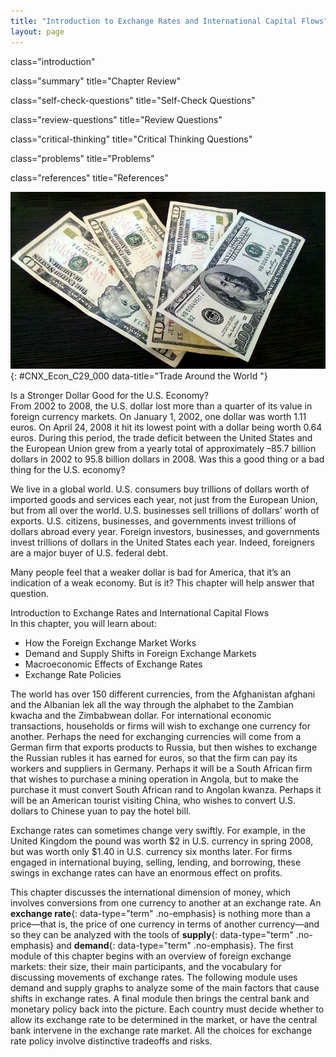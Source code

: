 ```yaml
---
title: "Introduction to Exchange Rates and International Capital Flows"
layout: page
---
```



<cnx-pi data-type="cnx.flag.introduction"> class="introduction" </cnx-pi>

<cnx-pi data-type="cnx.eoc">class="summary" title="Chapter Review"</cnx-pi>

<cnx-pi data-type="cnx.eoc">class="self-check-questions" title="Self-Check Questions"</cnx-pi>

<cnx-pi data-type="cnx.eoc">class="review-questions" title="Review Questions"</cnx-pi>

<cnx-pi data-type="cnx.eoc">class="critical-thinking" title="Critical Thinking Questions"</cnx-pi>

<cnx-pi data-type="cnx.eoc">class="problems" title="Problems"</cnx-pi>

<cnx-pi data-type="cnx.eoc">class="references" title="References"</cnx-pi>

 ![This photo shows U.S. currency.](../resources/CNX_Econ_C29_000.jpg "Is a trade deficit between the United States and the European Union good or bad for the U.S. economy? (Credit: modification of work by Milad Mosapoor/Wikimedia Commons)"){: #CNX_Econ_C29_000 data-title="Trade Around the World "}

<div data-type="note" class="economics bringhome" markdown="1">
<div data-type="title">
Is a Stronger Dollar Good for the U.S. Economy?
</div>
From 2002 to 2008, the U.S. dollar lost more than a quarter of its value in foreign currency markets. On January 1, 2002, one dollar was worth 1.11 euros. On April 24, 2008 it hit its lowest point with a dollar being worth 0.64 euros. During this period, the trade deficit between the United States and the European Union grew from a yearly total of approximately –85.7 billion dollars in 2002 to 95.8 billion dollars in 2008. Was this a good thing or a bad thing for the U.S. economy?

We live in a global world. U.S. consumers buy trillions of dollars worth of imported goods and services each year, not just from the European Union, but from all over the world. U.S. businesses sell trillions of dollars’ worth of exports. U.S. citizens, businesses, and governments invest trillions of dollars abroad every year. Foreign investors, businesses, and governments invest trillions of dollars in the United States each year. Indeed, foreigners are a major buyer of U.S. federal debt.

Many people feel that a weaker dollar is bad for America, that it’s an indication of a weak economy. But is it? This chapter will help answer that question.

</div>

<div data-type="note" class="economics chapter-objectives" markdown="1">
<div data-type="title">
Introduction to Exchange Rates and International Capital Flows
</div>
In this chapter, you will learn about:

* How the Foreign Exchange Market Works
* Demand and Supply Shifts in Foreign Exchange Markets
* Macroeconomic Effects of Exchange Rates
* Exchange Rate Policies

</div>

The world has over 150 different currencies, from the Afghanistan afghani and the Albanian lek all the way through the alphabet to the Zambian kwacha and the Zimbabwean dollar. For international economic transactions, households or firms will wish to exchange one currency for another. Perhaps the need for exchanging currencies will come from a German firm that exports products to Russia, but then wishes to exchange the Russian rubles it has earned for euros, so that the firm can pay its workers and suppliers in Germany. Perhaps it will be a South African firm that wishes to purchase a mining operation in Angola, but to make the purchase it must convert South African rand to Angolan kwanza. Perhaps it will be an American tourist visiting China, who wishes to convert U.S. dollars to Chinese yuan to pay the hotel bill.

Exchange rates can sometimes change very swiftly. For example, in the United Kingdom the pound was worth $2 in U.S. currency in spring 2008, but was worth only $1.40 in U.S. currency six months later. For firms engaged in international buying, selling, lending, and borrowing, these swings in exchange rates can have an enormous effect on profits.

This chapter discusses the international dimension of money, which involves conversions from one currency to another at an exchange rate. An **exchange rate**{: data-type="term" .no-emphasis} is nothing more than a price—that is, the price of one currency in terms of another currency—and so they can be analyzed with the tools of **supply**{: data-type="term" .no-emphasis} and **demand**{: data-type="term" .no-emphasis}. The first module of this chapter begins with an overview of foreign exchange markets: their size, their main participants, and the vocabulary for discussing movements of exchange rates. The following module uses demand and supply graphs to analyze some of the main factors that cause shifts in exchange rates. A final module then brings the central bank and monetary policy back into the picture. Each country must decide whether to allow its exchange rate to be determined in the market, or have the central bank intervene in the exchange rate market. All the choices for exchange rate policy involve distinctive tradeoffs and risks.

